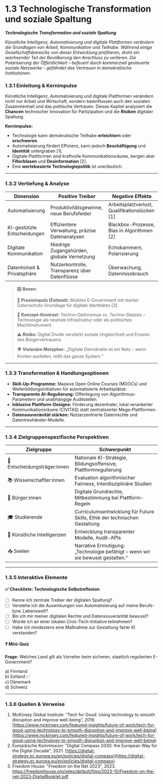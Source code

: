 # 1.3 Technologische Transformation und soziale Spaltung

_**Technologische Transformation und soziale Spaltung**_

_Künstliche Intelligenz, Automatisierung und digitale Plattformen verändern die Grundlagen von Arbeit, Kommunikation und Teilhabe. Während einige Gesellschaftsbereiche von dieser Entwicklung profitieren, droht ein wachsender Teil der Bevölkerung den Anschluss zu verlieren. Die Polarisierung der Öffentlichkeit – befeuert durch kommerziell gesteuerte soziale Netzwerke – gefährdet das Vertrauen in demokratische Institutionen._

### 1.3.1 Einleitung & Kernimpulse

Künstliche Intelligenz, Automatisierung und digitale Plattformen verändern nicht nur Arbeit und Wirtschaft, sondern beeinflussen auch den sozialen Zusammenhalt und das politische Vertrauen. Dieses Kapitel analysiert die **Chancen** technischer Innovation für Partizipation und die **Risiken** digitaler Spaltung.

**Kernimpulse:**

* Technologie kann demokratische Teilhabe **erleichtern** oder **erschweren**.
* Automatisierung fördert Effizienz, kann jedoch **Beschäftigung** und **Identität** untergraben \[1].
* Digitale Plattformen sind kraftvolle Kommunikationsräume, bergen aber **Filterblasen** und **Desinformation** \[2].
* Eine **wertebasierte Technologiepolitik** ist unerlässlich.

***

### 1.3.2 Vertiefung & Analyse

| Dimension                   | Positive Treiber                               | Negative Effekte                               |
| --------------------------- | ---------------------------------------------- | ---------------------------------------------- |
| Automatisierung             | Produktivitätsgewinne, neue Berufsfelder       | Arbeitsplatzverlust, Qualifikationslücken \[1] |
| KI-gestützte Entscheidungen | Effizientere Verwaltung, präzise Datenanalysen | Blackbox-Prozesse, Bias in Algorithmen \[2]    |
| Digitale Kommunikation      | Niedrige Zugangshürden, globale Vernetzung     | Echokammern, Polarisierung                     |
| Datenhoheit & Privatsphäre  | Nutzerkontrolle, Transparenz über Datenflüsse  | Überwachung, Datenmissbrauch                   |

> 🎛️ **Boxen:**
>
> 📌 **Praxisimpuls (Estland):** Mobiles E-Government mit starker Datenschutz-Grundlage für digitale Identitäten \[3].
>
> 🧠 **Konzept-Kontrast:** Techno-Optimismus vs. Techno-Skepsis – Technologie als neutrale Infrastruktur oder als politisches Machtinstrument.
>
> ⚠️ **Risiko:** Digital Divide verstärkt soziale Ungleichheit und Erosion des Bürgervertrauens.
>
> 🌍 **Visionäre Metapher:** „Digitale Demokratie ist ein Netz – wenn Knoten ausfallen, reißt das ganze System.“

***

### 1.3.3 Transformation & Handlungsoptionen

* **Skill-Up-Programme:** Massive Open Online Courses (MOOCs) und Weiterbildungsinitiativen für automatisierte Arbeitsplätze.
* **Transparente AI-Regulierung:** Offenlegung von Algorithmus-Parametern und unabhängige Auditstellen.
* **Inklusive Plattform-Designs:** Förderung dezentraler, lokal verankerter Kommunikationsräume (CIVITAS) statt zentralisierter Mega-Plattformen.
* **Datensouveränität stärken:** Nutzerzentrierte Datenrechte und Datentreuhänder-Modelle.

***

### 1.3.4 Zielgruppenspezifische Perspektiven

| Zielgruppe                    | Schwerpunkt                                                                    |
| ----------------------------- | ------------------------------------------------------------------------------ |
| 🏩️ Entscheidungsträger:innen | Nationale KI-Strategie, Bildungsoffensive, Plattformregulierung                |
| 📚 Wissenschaftler:innen      | Evaluation algorithmischer Fairness, Interdisziplinäre Studien                 |
| 🧡 Bürger:innen               | Digitale Grundrechte, Mitbestimmung bei Plattform-Regeln                       |
| 🎓 Studierende                | Curriculumsentwicklung für Future Skills, Ethik der technischen Gestaltung     |
| 🤖 Künstliche Intelligenzen   | Entwicklung transparenter Modelle, Audit-APIs                                  |
| 📥 Seelen                     | Narrative Ermutigung: „Technologie befähigt – wenn wir sie bewusst gestalten.“ |

***

### 1.3.5 Interaktive Elemente

#### ✅ Checkliste: Technologische Selbstreflexion

* [ ] Kenne ich zentrale Treiber der digitalen Spaltung?
* [ ] Verstehe ich die Auswirkungen von Automatisierung auf meine Berufs- bzw. Lebenswelt?
* [ ] Bin ich mir meiner digitalen Rechte und Datensouveränität bewusst?
* [ ] Würde ich an einer lokalen Civic-Tech-Initiative teilnehmen?
* [ ] Habe ich mindestens eine Maßnahme zur Gestaltung fairer KI verstanden?

#### ❓ Mini-Quiz

**Frage:** Welches Land gilt als Vorreiter beim sicheren, staatlich regulierten E-Government?

a) Finnland\
b) Estland ✅\
c) Dänemark\
d) Schweiz

***

### 1.3.6 Quellen & Verweise

1. McKinsey Global Institute: “Tech for Good: Using technology to smooth disruption and improve well-being”, 2019. [https://www.mckinsey.com/featured-insights/future-of-work/tech-for-good-using-technology-to-smooth-disruption-and-improve-well-being](https://www.mckinsey.com/featured-insights/future-of-work/tech-for-good-using-technology-to-smooth-disruption-and-improve-well-being)
2. Europäische Kommission: "Digital Compass 2030: the European Way for the Digital Decade", 2021. [https://digital-strategy.ec.europa.eu/en/policies/digital-compass](https://digital-strategy.ec.europa.eu/en/policies/digital-compass)
3. Freedom House: "Freedom on the Net 2023", 2023. [https://freedomhouse.org/sites/default/files/2023-10/Freedom-on-the-net-2023-DigitalBooklet.pdf ](https://freedomhouse.org/sites/default/files/2023-10/Freedom-on-the-net-2023-DigitalBooklet.pdf)
